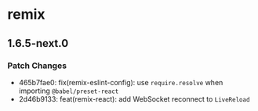 # remix

## 1.6.5-next.0

### Patch Changes

- 465b7fae0: fix(remix-eslint-config): use `require.resolve` when importing `@babel/preset-react`
- 2d46b9133: feat(remix-react): add WebSocket reconnect to `LiveReload`
